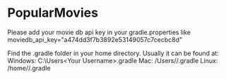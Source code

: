 # PopularMovies

Please add your movie db api key in your gradle.properties like 
moviedb_api_key="a474dd3f7b3892e53149057c7cecbc8d"

Find the .gradle folder in your home directory. Usually it can be found at:
Windows: C:\Users\<Your Username>\.gradle
Mac: /Users/<Your Username>/.gradle
Linux: /home/<Your Username>/.gradle